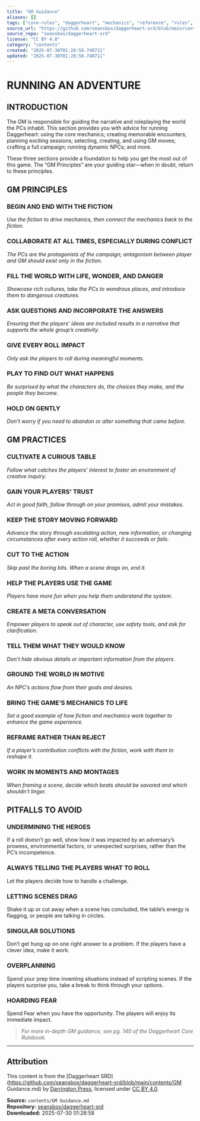 ```yaml
---
title: "GM Guidance"
aliases: []
tags: ["core-rules", "daggerheart", "mechanics", "reference", "rules", "srd", "system", "ttrpg"]
source_url: "https://github.com/seansbox/daggerheart-srd/blob/main/contents/GM Guidance.md"
source_repo: "seansbox/daggerheart-srd"
license: "CC BY 4.0"
category: "contents"
created: "2025-07-30T01:28:58.740711"
updated: "2025-07-30T01:28:58.740711"
---
```


# RUNNING AN ADVENTURE

## INTRODUCTION

The GM is responsible for guiding the narrative and roleplaying the world the PCs inhabit. This section provides you with advice for running Daggerheart: using the core mechanics; creating memorable encounters; planning exciting sessions; selecting, creating, and using GM moves; crafting a full campaign; running dynamic NPCs; and more.

These three sections provide a foundation to help you get the most out of this game. The “GM Principles” are your guiding star—when in doubt, return to these principles.

## GM PRINCIPLES

### BEGIN AND END WITH THE FICTION

*Use the fiction to drive mechanics, then connect the mechanics back to the fiction.*

### COLLABORATE AT ALL TIMES, ESPECIALLY DURING CONFLICT

*The PCs are the protagonists of the campaign; antagonism between player and GM should exist only in the fiction.*

### FILL THE WORLD WITH LIFE, WONDER, AND DANGER

*Showcase rich cultures, take the PCs to wondrous places, and introduce them to dangerous creatures.*

### ASK QUESTIONS AND INCORPORATE THE ANSWERS

*Ensuring that the players’ ideas are included results in a narrative that supports the whole group’s creativity.*

### GIVE EVERY ROLL IMPACT

*Only ask the players to roll during meaningful moments.*

### PLAY TO FIND OUT WHAT HAPPENS

*Be surprised by what the characters do, the choices they make, and the people they become.*

### HOLD ON GENTLY

*Don’t worry if you need to abandon or alter something that came before.*

## GM PRACTICES

### CULTIVATE A CURIOUS TABLE

*Follow what catches the players’ interest to foster an environment of creative inquiry.*

### GAIN YOUR PLAYERS’ TRUST

*Act in good faith, follow through on your promises, admit your mistakes.*

### KEEP THE STORY MOVING FORWARD

*Advance the story through escalating action, new information, or changing circumstances after every action roll, whether it succeeds or fails.*

### CUT TO THE ACTION

*Skip past the boring bits. When a scene drags on, end it.*

### HELP THE PLAYERS USE THE GAME

*Players have more fun when you help them understand the system.*

### CREATE A META CONVERSATION

*Empower players to speak out of character, use safety tools, and ask for clarification.*

### TELL THEM WHAT THEY WOULD KNOW

*Don’t hide obvious details or important information from the players.*

### GROUND THE WORLD IN MOTIVE

*An NPC’s actions flow from their goals and desires.*

### BRING THE GAME’S MECHANICS TO LIFE

*Set a good example of how fiction and mechanics work together to enhance the game experience.*

### REFRAME RATHER THAN REJECT

*If a player’s contribution conflicts with the fiction, work with them to reshape it.*

### WORK IN MOMENTS AND MONTAGES

*When framing a scene, decide which beats should be savored and which shouldn’t linger.*

## PITFALLS TO AVOID

### UNDERMINING THE HEROES

If a roll doesn’t go well, show how it was impacted by an adversary’s prowess, environmental factors, or unexpected surprises, rather than the PC’s incompetence.

### ALWAYS TELLING THE PLAYERS WHAT TO ROLL

Let the players decide how to handle a challenge.

### LETTING SCENES DRAG

Shake it up or cut away when a scene has concluded, the table’s energy is flagging, or people are talking in circles.

### SINGULAR SOLUTIONS

Don’t get hung up on one right answer to a problem. If the players have a clever idea, make it work.

### OVERPLANNING

Spend your prep time inventing situations instead of scripting scenes. If the players surprise you, take a break to think through your options.

### HOARDING FEAR

Spend Fear when you have the opportunity. The players will enjoy its immediate impact.

> *For more in-depth GM guidance, see pg. 140 of the Daggerheart Core Rulebook.*

---

## Attribution

This content is from the [Daggerheart SRD](https://github.com/seansbox/daggerheart-srd/blob/main/contents/GM Guidance.md) by [Darrington Press](https://darringtonpress.com/), licensed under [CC BY 4.0](https://creativecommons.org/licenses/by/4.0/).

**Source:** `contents/GM Guidance.md`  
**Repository:** [seansbox/daggerheart-srd](https://github.com/seansbox/daggerheart-srd)  
**Downloaded:** 2025-07-30 01:28:58

